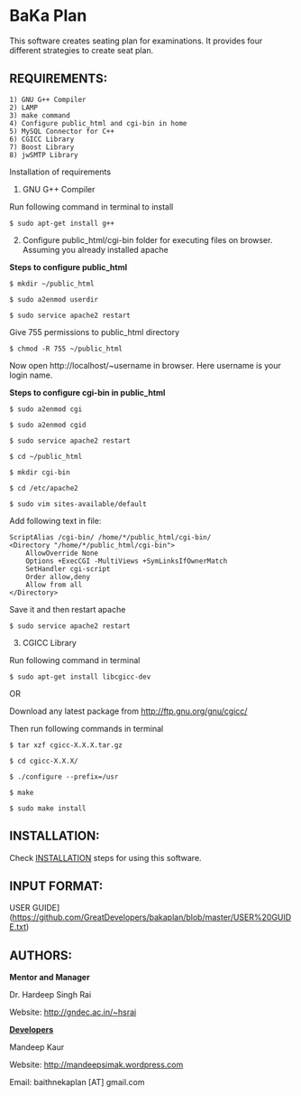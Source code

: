 BaKa Plan
=========

This software creates seating plan for examinations. It provides four 
different strategies to create seat plan.

REQUIREMENTS:
-------------

    1) GNU G++ Compiler
    2) LAMP
    3) make command
    4) Configure public_html and cgi-bin in home
    5) MySQL Connector for C++
    6) CGICC Library
    7) Boost Library
    8) jwSMTP Library

Installation of requirements

1) GNU G++ Compiler
    
Run following command in terminal to install
    
    $ sudo apt-get install g++

2) Configure public_html/cgi-bin folder for executing files on browser.<br>
Assuming you already installed apache
    
**Steps to configure public_html**
        
    $ mkdir ~/public_html
    
    $ sudo a2enmod userdir
        
    $ sudo service apache2 restart
        
Give 755 permissions to public_html directory
        
    $ chmod -R 755 ~/public_html
        
Now open http://localhost/~username in browser.
Here username is your login name.
    
**Steps to configure cgi-bin in public_html**
    
    $ sudo a2enmod cgi
    
    $ sudo a2enmod cgid
    
    $ sudo service apache2 restart
     
    $ cd ~/public_html
    
    $ mkdir cgi-bin
    
    $ cd /etc/apache2
    
    $ sudo vim sites-available/default
    
Add following text in file:
    
    ScriptAlias /cgi-bin/ /home/*/public_html/cgi-bin/
    <Directory "/home/*/public_html/cgi-bin">
        AllowOverride None
        Options +ExecCGI -MultiViews +SymLinksIfOwnerMatch
        SetHandler cgi-script
        Order allow,deny
        Allow from all
    </Directory>
    
Save it and then restart apache

    $ sudo service apache2 restart
    
3) CGICC Library<br>

Run following command in terminal
    
    $ sudo apt-get install libcgicc-dev

OR

Download any latest package from http://ftp.gnu.org/gnu/cgicc/<br>
    
Then run following commands in terminal
    
    $ tar xzf cgicc-X.X.X.tar.gz 
    
    $ cd cgicc-X.X.X/ 
  
    $ ./configure --prefix=/usr 
    
    $ make
    
    $ sudo make install
    
<!--    NOTE: If you got permission error then use sudo with command.-->

INSTALLATION:
-------------
Check [INSTALLATION](https://github.com/GreatDevelopers/bakaplan/blob/master/INSTALLATION.txt) steps for using this software.

INPUT FORMAT:
-------------
USER GUIDE](https://github.com/GreatDevelopers/bakaplan/blob/master/USER%20GUIDE.txt)

AUTHORS:
--------
<b>Mentor and Manager</b>

Dr. Hardeep Singh Rai

Website: http://gndec.ac.in/~hsrai

<b>[Developers](https://github.com/GreatDevelopers/bakaplan/wiki/Contributors)</b>

Mandeep Kaur

Website: http://mandeepsimak.wordpress.com

Email: baithnekaplan \[AT\] gmail.com

